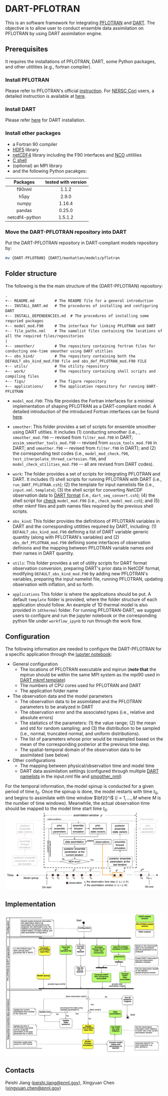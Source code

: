 # DART-PFLOTRAN

This is an software framework for integrating [PFLOTRAN](www.pflotran.org) and [DART](https://www.image.ucar.edu/DAReS/DART/). The objective is to allow user to conduct ensemble data assimilation on PFLOTRAN by using DART assimilation engine.

## Prerequisites

It requires the installations of PFLOTRAN, DART, some Python packages, and other utitlities (e.g., fortran compiler).

### Install PFLOTRAN

Please refer to PFLOTRAN's official [instruction](https://www.pflotran.org/documentation/user_guide/how_to/installation/linux.html#linux-install). For [NERSC Cori](https://nersc.gov/) users, a detailed instruction is available at [here](https://github.com/pnnl-sbrsfa/how-to-guide/blob/master/Compile-PFLOTRAN-on-Cori.md).

### Install DART

Please refer [here](./INSTALL_DART.md) for DART installation.

### Install other packages

- a Fortran 90 compiler
- [HDF5](https://www.hdfgroup.org/solutions/hdf5/) library
- [netCDF4](https://www.unidata.ucar.edu/software/netcdf/) library including the F90 interfaces and [NCO](http://nco.sourceforge.net/) utitlilies
- [C shell](https://www.grymoire.com/Unix/Csh.html)
- (optional) an MPI library
- and the following Python pacakges:

|Packages | tested with version|
|:---:|:---:|
|f90nml |  1.1.2|
|h5py |2.9.0 |
|numpy|  1.16.4 |
|pandas| 0.25.0 |
|netcdf4-python| 1.5.1.2 |

### Move the DART-PFLOTRAN repository into DART

Put the DART-PFLOTRAN repository in DART-compliant models repository by:

```sh
mv {DART-PFLOTRAN} {DART}/manhattan/models/pflotran
```



## Folder structure

The following is the the main structure of the {DART-PFLOTRAN} repository:

```
.
+-- README.md         # The README file for a general introduction
+-- INSTALL_DART.md   # The procedures of installing and configuring DART
+-- INSTALL_DEPENDENCIES.md  # The procedures of installing some requried packages
+-- model_mod.F90     # The interface for linking PFLOTRAN and DART
+-- file_paths.nml    # The namelist files containing the locations of all the required files/repositories
|
+-- smoother/         # The repository containing fortran files for conducting one-time smoother using DART utitlies
+-- obs_kind/         # The repository containing both the DEFAULT_obs_kind_mod.F90 file and obs_def_PFLOTRAN_mod.F90 FILE
+-- utils/            # The utility repository
+-- work/             # The repository containing shell scripts and compiling files
+-- figs/             # The figure repository
+-- applications/     # The application repository for running DART-PFLOTRAN
```

- ```model_mod.F90```: This file provides the Fortran interfaces for a minimal implementation of shaping PFLOTRAN as a DART-compliant model. A detailed introduction of the introduced Fortran interfaces can be found [here](https://www.image.ucar.edu/DAReS/DART/manhattan/models/template/model_mod.html).

- ```smoother```: This folder provides a set of scripts for ensemble smoother using DART utitlies. It includes (1) conducting smoother (i.e., , ```smoother_mod.f90``` -- revised from ```filter_mod.f90``` in DART; ```assim_smoother_tools_mod.f90``` -- revised from ```assim_tools_mod.f90``` in DART; and ```smoother.f90``` -- revised from ```filter.f90``` in DART); and (2) the corresponding test codes (i.e., ```model_mod_check.f90```, ```test_itnerpolate_threed_cartesian.f90```, and ```model_check_utilities_mod.f90``` -- all are revised from DART codes).

- ```work```: The folder provides a set of scripts for integrating PFLOTRAN and DART. It includes (1) shell scripts for running PFLOTRAN with DART (i.e., ```run_DART_PFLOTRAN.csh```); (2) the template for input namelists file (i.e., ```input.nml.template```); (3) the shell script for converting NetCDF observation data to [DART format](https://www.image.ucar.edu/DAReS/DART/DART2_Observations.html#obs_seq_overview) (i.e., ```dart_seq_convert.csh```); (4) the shell script for [check](https://www.image.ucar.edu/DAReS/DART/manhattan/assimilation_code/programs/model_mod_check/model_mod_check.html) ```model_mod.F90```  (i.e., ```check_model_mod.csh```); and (5) other mkmf files and path names files required by the previous shell scripts.

- ```obs_kind```: This folder provides the definitions of PFLOTRAN variables in DART and the corresponding utitlities required by DART, including: (1) ```DEFAULT_obs_kind_mod.F90``` defining a list of DART variable generic quantity (along with PFLOTRAN's variables) and (2) ```obs_def_PFLOTRAN_mod.F90``` defining some interfaces of observation definions and the mapping between PFLOTRAN variable names and their names in DART quantity.

- ```utils```: This folder provides a set of utility scripts for DART format observation conversion, preparing DART's prior data in NetCDF format, modifying ```DEFAULT_obs_kind_mod.F90``` by adding new PFLOTRAN's variables, preparing the input namelist file, running PFLOTRAN, updating observation with inflation, and so forth.

- ```applications``` This folder is where the applications should be put. A default ```template``` folder is provided, where the folder structure of each application should follow. An example of 1D thermal model is also provided in ```1dthermal``` folder. For running PFLOTRAN-DART, we suggest users to configure and run the jupyter notebook or the corresponding python file under ```workflow_ipynb``` to run through the work flow.




## Configuration

The following information are needed to configure the DART-PFLOTRAN for a specific application through the [jupyter notebook](./applications/workflow_ipynb/DART_PFLOTRAN_Integrate.ipynb):

- General configuration
    - The locations of PFLOTRAN executable and mpirun (**note that** the mpirun should be within the same MPI system as the mpi90 used in [DART mkmf.template](./INSTALL_DART.md))
    - The numbers of CPU cores used for PFLOTRAN and DART
    - The application folder name
- The observation data and the model parameters
    - The observation data to be assimilated and the PFLOTRAN parameters to be analyzed in DART
    - The observation error and the associated types (i.e., relative and absolute errors)
    - The statistics of the parameters: (1) the value range; (2) the mean and std for random sampling; and (3) the distribution to be sampled (i.e., normal, truncated normal, and uniform distributions).
    - The list of parameters whose prior would be resampled based on the mean of the corresponding posterior at the previous time step.
    - The spatial-temporal domain of the observation data to be assimilated (see below)
- Other configurations
    - The mapping between physical/observation time and model time
    - DART data assimilation settings (configured through multiple [DART namelists](https://www.image.ucar.edu/DAReS/DART/manhattan/documentation/index.html#Namelists) in the input.nml file and [smoother_nml](./smoother/smoother_mod.html))

For the temporal information, the model spinup is conducted for a given period of time $t_0$. Once the spinup is done, the model restarts with time $t_0$, and begins to assimilate with time window $\bf{t}^i$ ($i=1,...,M$ where $M$ is the number of time windows). Meanwhile, the actual observation time should be mapped to the model time start time $t_0$.
![Model/Physical time domain](./figs/workflow.png)




## Implementation

![Workflow in UML activity diagram](./figs/ActivityDiagram_MDA.png)


## Contacts
Peishi Jiang (peishi.jiang@pnnl.gov), Xingyuan Chen (xingyuan.chen@pnnl.gov)
